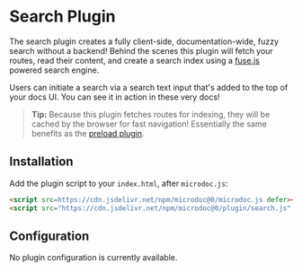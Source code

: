 # Search Plugin

The search plugin creates a fully client-side, documentation-wide, fuzzy search without a backend! Behind the scenes this plugin will fetch your routes, read their content, and create a search index using a [fuse.js](https://github.com/krisk/Fuse) powered search engine.

Users can initiate a search via a search text input that's added to the top of your docs UI. You can see it in action in these very docs!

> **Tip:** Because this plugin fetches routes for indexing, they will be cached by the browser for fast navigation! Essentially the same benefits as the [preload plugin](plugins/preload.md).

## Installation

Add the plugin script to your `index.html`, after `microdoc.js`:

```html
<script src=https://cdn.jsdelivr.net/npm/microdoc@0/microdoc.js defer></script>
<script src="https://cdn.jsdelivr.net/npm/microdoc@0/plugin/search.js" defer></script>
```

## Configuration

No plugin configuration is currently available.
